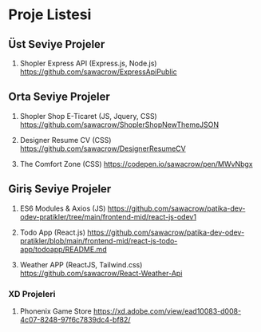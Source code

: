 # Proje Listesi

## Üst Seviye Projeler

1) Shopler Express API (Express.js, Node.js)
https://github.com/sawacrow/ExpressApiPublic

## Orta Seviye Projeler

1) Shopler Shop E-Ticaret (JS, Jquery, CSS)
https://github.com/sawacrow/ShoplerShopNewThemeJSON

2) Designer Resume CV (CSS)
https://github.com/sawacrow/DesignerResumeCV

3) The Comfort Zone (CSS)
https://codepen.io/sawacrow/pen/MWvNbgx


## Giriş Seviye Projeler
1) ES6 Modules & Axios (JS)
https://github.com/sawacrow/patika-dev-odev-pratikler/tree/main/frontend-mid/react-js-odev1

2) Todo App (React.js)
https://github.com/sawacrow/patika-dev-odev-pratikler/blob/main/frontend-mid/react-js-todo-app/todoapp/README.md

3) Weather APP (ReactJS, Tailwind.css)
https://github.com/sawacrow/React-Weather-Api


### XD Projeleri
1) Phonenix Game Store https://xd.adobe.com/view/ead10083-d008-4c07-8248-97f6c7839dc4-bf82/
